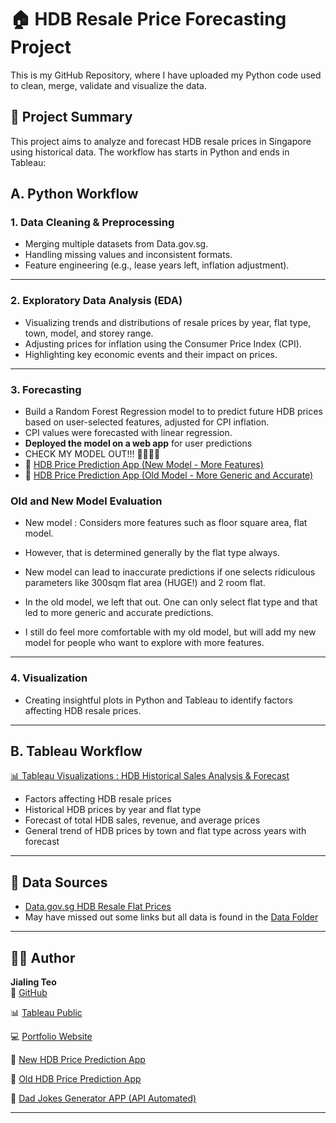 # 🏠 HDB Resale Price Forecasting Project

This is my GitHub Repository, where I have uploaded my Python code used to clean, merge, validate and visualize the data.

## 📌 Project Summary

This project aims to analyze and forecast HDB resale prices in Singapore using historical data. The workflow has starts in Python and ends in Tableau:

## A. Python Workflow

### 1. **Data Cleaning & Preprocessing**
- Merging multiple datasets from Data.gov.sg.
- Handling missing values and inconsistent formats.
- Feature engineering (e.g., lease years left, inflation adjustment).

---

### 2. **Exploratory Data Analysis (EDA)**
- Visualizing trends and distributions of resale prices by year, flat type, town, model, and storey range.
- Adjusting prices for inflation using the Consumer Price Index (CPI).
- Highlighting key economic events and their impact on prices.

---

### 3. **Forecasting**
- Build a Random Forest Regression model to to predict future HDB prices based on user-selected features, adjusted for CPI inflation.
- CPI values were forecasted with linear regression.
- **Deployed the model on a web app** for user predictions
- CHECK MY MODEL OUT!!! 🕺🕺😊😊
- 🤖 [HDB Price Prediction App (New Model - More Features)](https://jayellehdb.streamlit.app/)
- 🤖 [HDB Price Prediction App (Old Model - More Generic and Accurate)](https://jayellehdb.streamlit.app/)

 ### Old and New Model Evaluation

- New model : Considers more features such as floor square area, flat model.
- However, that is determined generally by the flat type always.
- New model can lead to inaccurate predictions if one selects ridiculous parameters like 300sqm flat area (HUGE!) and 2 room flat.

- In the old model, we left that out. One can only select flat type and that led to more generic and accurate predictions.
- I still do feel more comfortable with my old model, but will add my new model for people who want to explore with more features.
---

### 4. **Visualization**
- Creating insightful plots in Python and Tableau to identify factors affecting HDB resale prices.

---
## B. Tableau Workflow

 [📊 Tableau Visualizations : HDB Historical Sales Analysis & Forecast](https://public.tableau.com/app/profile/jialingteo/viz/HDBSalesPatternandPriceForecast/HDBHistoricalSalesAnalysisForecast)

- Factors affecting HDB resale prices
- Historical HDB prices by year and flat type
- Forecast of total HDB sales, revenue, and average prices
- General trend of HDB prices by town and flat type across years with forecast
---

## 📂 Data Sources

- [Data.gov.sg HDB Resale Flat Prices](https://data.gov.sg/dataset/resale-flat-prices)  
- May have missed out some links but all data is found in the [Data Folder](https://github.com/jayelle0609/HDB_Historical_Price_Analysis/tree/main/Data)

---

## 👩‍💻 Author

**Jialing Teo**  
📌 [GitHub](https://github.com/jayelle0609)  

📊 [Tableau Public](https://public.tableau.com/app/profile/jialingteo)

💻 [Portfolio Website](https://jayelle0609.github.io/)

🤖 [New HDB Price Prediction App](https://jayellehdb.streamlit.app/)

🤖 [Old HDB Price Prediction App](https://jayellehdb2.streamlit.app/)

🤖 [Dad Jokes Generator APP (API Automated)](https://jayelledadjokes.streamlit.app)

---


